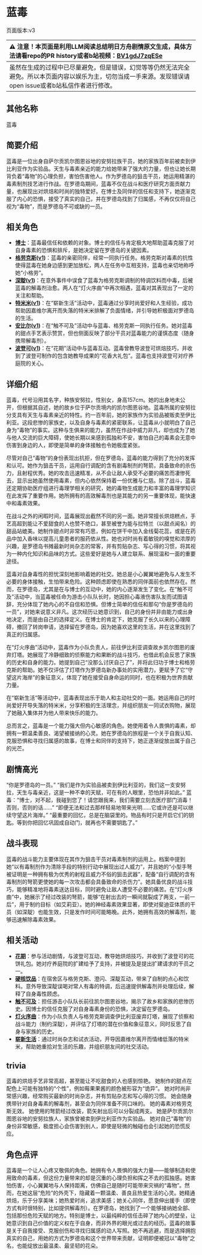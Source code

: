 # 蓝毒
页面版本:v3
 

| :warning: 注意！本页面是利用LLM阅读总结明日方舟剧情原文生成，具体方法请看repo的PR history或者b站视频：[BV1gdJ7zqESe](https://www.bilibili.com/video/BV1gdJ7zqESe/)         |
|:----------------------------|
| 虽然在生成的过程中已尽量避免，但是错误，幻觉等等仍然无法完全避免。所以本页面内容以娱乐为主，切勿当成一手来源。发现错误请open issue或者b站私信作者进行修改。|



## 其他名称
蓝毒
## 简要介绍
蓝毒是一位出身自萨尔贡凯尔图恩谷地的安努拉族干员，她的家族百年前被卖到伊比利亚作为实验品。天生与毒素亲近的能力给她带来了强大的力量，但也让她长期背负着“毒物”的心理负担，害怕伤害他人。作为罗德岛的狙击干员，她运用精湛的毒素制剂技艺进行作战。在罗德岛期间，蓝毒不仅在战斗和医疗研究方面贡献力量，也展现出对烘焙和时尚的独特爱好。在博士及同伴的信任和支持下，她逐渐克服了内心的恐惧，接受了真实的自己，并在罗德岛找到了归属感，不再仅仅将自己视为“毒物”，而是罗德岛不可或缺的一员。
## 相关角色
-   **[博士](extended_char_bo_shi.md)**：蓝毒最信任和依赖的对象。博士的信任与肯定极大地帮助蓝毒克服了对自身毒素的恐惧和排斥，是她决定留在罗德岛的关键因素。
-   **[格劳克斯](char_326_glacus.md)([v1](../chars/char_326_glacus.md))**：蓝毒的亲密同伴，经常一同执行任务。格劳克斯对毒素的抗性使得蓝毒在她身边感到更加放松，两人在任务中互相支持，蓝毒也亲切地称呼她“小格劳”。
-   **[深靛](char_469_indigo.md)([v1](../chars/char_469_indigo.md))**：在意外事件中误食了蓝毒为格劳克斯调制的特调饮料而中毒，后被蓝毒的解毒剂治愈。两人在“灯火序曲”中再次相遇，蓝毒对其表现出了一定的关注和帮助。
-   **[特米米](char_411_tomimi.md)([v1](../chars/char_411_tomimi.md))**：在“崭新生活”活动中，蓝毒通过分享时尚爱好和人生经验，成功帮助因嘉维尔离开而失落的特米米排解了负面情绪，并引导她积极面对罗德岛的生活。
-   **[安比尔](char_302_glaze.md)([v1](../chars/char_302_glaze.md))**：在“触不可及”活动中与蓝毒、格劳克斯一同执行任务。她对蓝毒的甜点手艺表示赞赏，但也侧面反映了部分干员对蓝毒能力的谨慎态度（随身携带解毒剂）。
-   **[波登可](char_258_podego.md)([v1](../chars/char_258_podego.md))**：在“花期”活动中与蓝毒互动。蓝毒曾教导波登可烘焙技巧，并收到了波登可制作的包含她教导成果的“花香大礼包”。蓝毒也支持波登可对疗养庭院的关心。
## 详细介绍
蓝毒，代号沿用其名字，种族安努拉，性别女，身高157cm。她的出身地未公开，但根据其自述，她的故乡位于萨尔贡境内的凯尔图恩谷地。蓝毒所属的安努拉分支具有天生与毒素亲近的特性。约一百年前，她的家族作为实验品被贩卖至伊比利亚。这段悲惨的家族史，以及自身与毒素的紧密联系，让蓝毒从小就明白了自己身为“毒物”的事实。这种与生俱来的能力，虽然在作战中威力非凡，却也成为了她与他人交流的巨大障碍，使她长期以来感到孤独和不安，害怕自己的毒素会无意中伤害到身边的人，即使是简单的身体接触也令她极度紧张。

尽管对自己“毒物”的身份表现出抗拒，但在罗德岛，蓝毒的能力得到了充分的发挥和认可。她作为狙击干员，运用自行调配的含有剧毒制剂的弩箭，具备致命的杀伤力，且射程优秀。她的攻击迅速精准，从不会让敌人承受不必要的痛苦而凄惨死去，显示出她虽然使用毒素，但内心依然保持着一份优雅与仁慈。除了战斗，蓝毒还定期协助医疗组进行毒理学相关的研究，她的毒物生成能力和丰富的毒理学知识在此发挥了重要作用。她所拥有的高效解毒剂也是其能力的另一重要体现，能快速中和毒素效果。

在战斗之外的闲暇时间，蓝毒展现出截然不同的另一面。她非常擅长烘焙糕点，手艺高超到能让不爱甜食的人也赞不绝口，甚至被誉为能与拉特兰（以甜点闻名）的甜品站媲美。她制作甜点时非常有巧思，例如在饼干中加入金线菊花蕊，或是在药品中加入香味以提高儿童患者的服药依从性。她也对时尚有着敏锐的嗅觉和浓厚的兴趣，是罗德岛书摊最新时尚杂志的常客，并有剪贴杂志、写心得的习惯，将其视为一种内化知识和品味的方式。这些爱好是她与人建立联系、展现温和一面的重要途径。

蓝毒对自身毒性的担忧深刻地影响着她的社交。她总是小心翼翼地避免与人发生不必要的身体接触，生怕带来危险。这种顾虑即使在熟悉的同伴面前也依然存在。然而，在罗德岛，尤其是在与博士的互动中，她的内心逐渐发生了变化。在“触不可及”活动中，当蓝毒被任命为游击小队队长时，她因担心毒液伤害队友而试图请辞，充分体现了她内心的不自信和恐惧。但博士简单的信任和那句“你是罗德岛的一员”，对她来说意义非凡。这次经历让她意识到，自己的身份并非由能力或出身地决定，而是由自己的选择定义。在博士的肯定下，她克服了长久以来的心理障碍，撤回了转岗申请，选择留在罗德岛，因为她喜欢这里的生活，并在这里找到了真正的归属感。

在“灯火序曲”活动中，蓝毒作为小队负责人，前往伊比利亚调查故乡凯尔图恩的废弃灯塔。她展现了冷静细致的侦察能力和果断的战斗技巧，也借此机会反思了家族的历史和自身的能力。她提到自己“没那么讨厌自己了”，并将此归功于博士和格劳克斯的帮助。她不仅评估了灯塔作为罗德岛新办事处的实用潜力，更赋予了它“守望这片海岸”的象征意义，体现了她在接受自身命运的同时，也在积极为世界贡献力量。

在“崭新生活”等活动中，蓝毒表现出乐于助人和主动社交的一面。她运用自己的时尚爱好开导失落的特米米，分享积极的生活理念，并组织朋友一同试衣购物，展现了她融入集体并为他人带来快乐的能力。

总而言之，蓝毒是一个能力强大但内心敏感的角色。她使用着令人畏惧的毒素，却拥有一颗温柔善良、渴望被接纳的心灵。她在罗德岛的旅程是一个关于自我认知、克服恐惧和寻找归属感的故事，在博士和同伴的支持下，她正逐渐绽放出属于自己的光芒。
## 剧情高光
“你是罗德岛的一员。”
“我们是作为实验品被卖到伊比利亚的，我们这一支安努拉，天生与毒亲近，这是一种不幸的天赋，可在有的人眼里，恐怕并非如此。”
蓝毒：“博士，对不起，我碰到您了！请您跟我来，我们需要立刻去医疗部门消毒！否则，否则的话......”
“即便无法和过去那样轻易地带来光明......它或许还是可以继续守望这片海岸。”
“最重要的回忆，总是在脑袋里的。物品有时只是开启它们的钥匙。等到你把回忆巩固成自动门，就再也不需要钥匙了。”
## 战斗表现
蓝毒的战斗能力主要体现在其作为狙击干员对毒素制剂的运用上。档案中提到她“以有毒制剂作为清除手段的特别行动中展现出过人威力”，并且她的“小型手弩被证明是一种拥有极为优秀的射程且威力不俗的狙击武器”，配备“自行调配的含有毒制剂的弩箭更使她的每一次攻击都会具备致命的杀伤力”。她具备优良的战斗技巧，能够精准地将毒素送达目标，同时避免让敌人遭受不必要的痛苦。在“灯火序曲”中，她展示了经过改装的弩箭，能够“在射出去的一瞬间就裂成了两支，一前一后”，用于制约目标（如艾莉亚）。她的神经毒素效果显著，即使对斐迪亚体质的干员（如深靛）也能生效，只是发作时间可能略晚。此外，她拥有高效的解毒剂，能够迅速解除毒素效果。
## 相关活动
-   **[花期](../stories/story_podego_set_1.md)**：参与活动剧情，与波登可互动，教导她烘焙技巧，并收到了波登可的花饼礼包。她对疗养庭院的扩建给予了支持，并被提及是提出扩建请求的干员之一。
-   **[硬核饮品](../stories/story_indigo_set_1.md)**：在宿舍区与格劳克斯、澄闪、深靛互动，带来了自制的点心和饮料。意外导致深靛误喝对常人有毒的特调，后迅速提供解毒剂并处理后续，解释了自身毒性顾虑。
-   **[触不可及](../stories/story_bluep_set_1.md)**：担任游击小队队长前往凯尔图恩谷地，揭示了故乡和家族的悲惨历史。因博士的信任克服了对自身毒素身份的恐惧，决定留在罗德岛。
-   **[灯火序曲](../stories/act7mini.md)**：作为小队负责人与格劳克斯调查伊比利亚废弃灯塔，展现了侦察和战斗能力（制约深靛），并评估了灯塔的潜在价值和象征意义，同时反思了自身与家族的历史。
-   **[崭新生活](../stories/story_tomimi_set_1.md)**：通过时尚杂志和试衣活动，开导因嘉维尔离开而情绪低落的特米米，帮助她重拾对生活的乐趣，并组织朋友间的社交活动。
## trivia
蓝毒的烘焙手艺非常高超，甚至能让不吃甜食的人也感到惊艳。
她制作的甜点在配色上可能有独特的“个性”，例如莓果果酱的颜色被形容为“诡异”。
她对时尚非常感兴趣，经常购买最新的时尚杂志，并有剪贴杂志和写心得的习惯。
她会随身携带针对自身毒素的解毒剂，甚至会为同伴准备不同口味的。
她的毒素对格劳克斯无效。
她使用的弩箭经过改装，箭矢射出后可以分裂成两支。
她是萨尔贡凯尔图恩谷地的安努拉族人，家族曾被卖到伊比利亚作为实验品。
她对自己“毒物”的身份非常敏感，极度担心会伤害到别人，即使是轻微的触碰也会引起她的恐慌反应。
## 角色点评
蓝毒是一个让人心疼又敬佩的角色。她拥有令人畏惧的强大力量——能够制造和使用致命的毒素，但这份力量带来的却是沉重的心理负担和挥之不去的孤独感。她害怕伤害，小心翼翼地与人保持距离，仿佛自己是随时可能带来灾祸的“毒物”。然而，在她这层“危险”的外壳下，隐藏着一颗温柔、善良且热爱生活的心灵。她精通烘焙，乐于分享美味；她热爱时尚，追求美感；她关心同伴，愿意伸出援手（即使方式有时很特别，比如提供解毒剂）。在罗德岛，她找到了一个能够接纳她全部、包括那份危险天赋的地方。特别是博士，以最纯粹的信任击碎了她内心的壁垒，让她意识到自己价值的定义权在于自身，而非外界的眼光或过去的经历。蓝毒的故事是关于自我接受、克服创伤和寻找归属感的动人写照。她不再逃避，而是选择拥抱真实的自己，用她的方式为罗德岛和这个世界带来贡献，证明即便被冠以“毒物”之名，也能绽放出最温柔、最坚韧的花朵。